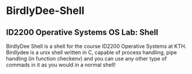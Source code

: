 # BirdlyDee-Shell
## ID2200 Operative Systems OS Lab: Shell
BirdlyDee Shell is a shell for the course ID2200 Operative Systems at KTH. 
Birdlydee is a unix shell written in C, 
capable of process handling, pipe handling (in function checkenv) 
and you can use any other type of commads
in it as you would in a normal shell!
